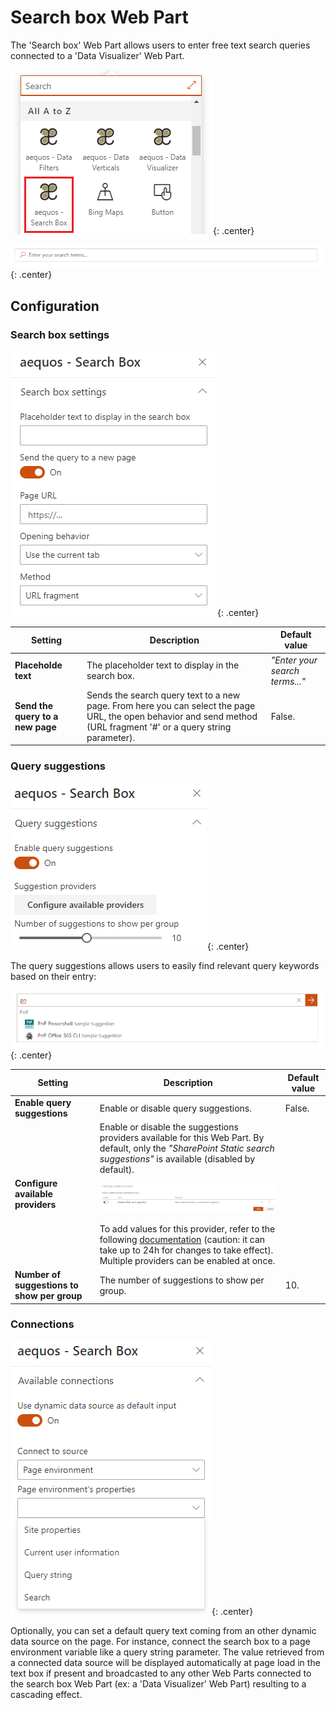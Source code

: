 # Search box Web Part

The 'Search box' Web Part allows users to enter free text search queries connected to a 'Data Visualizer' Web Part.

!["aequos Search Box Web Part"](../../assets/webparts/search_box/search_box_wp_picker.png){: .center}

!["aequos Search Box Web Part"](../../assets/webparts/search_box/search_box_wp_default.png){: .center}

## Configuration

### Search box settings

!["Search Box settings"](../../assets/webparts/search_box/search_box_settings.png){: .center}

| Setting | Description | Default value |
| ------- |---------------- | ---------- |
| **Placeholde text** | The placeholder text to display in the search box. | _"Enter your search terms..."_
| **Send the query to a new page** | Sends the search query text to a new page. From here you can select the page URL, the open behavior and send method (URL fragment '#' or a query string parameter). | False.

### Query suggestions

!["Search Box suggestions"](../../assets/webparts/search_box/search_box_suggestions.png){: .center}

The query suggestions allows users to easily find relevant query keywords based on their entry:

!["Search Box suggestions"](../../assets/webparts/search_box/suggestions_demo.png){: .center}

| Setting | Description | Default value |
| ------- |---------------- | ---------- |
|**Enable query suggestions**| Enable or disable query suggestions. | False.
|**Configure available providers** | Enable or disable the suggestions providers available for this Web Part. By default, only the _"SharePoint Static search suggestions"_ is available (disabled by default). <p align="center">[!["Search Box suggestions"](../../assets/webparts/search_box/suggestions_providers_panel.png)](../../assets/webparts/search_box/suggestions_providers_panel.png)</p> To add values for this provider, refer to the following [documentation](https://docs.microsoft.com/en-us/sharepoint/search/manage-query-suggestions) (caution: it can take up to 24h for changes to take effect). Multiple providers can be enabled at once.
|**Number of suggestions to show per group**| The number of suggestions to show per group. | 10.

### Connections

!["Search Box connections"](../../assets/webparts/search_box/dynamic_data_source.png){: .center}

Optionally, you can set a default query text coming from an other dynamic data source on the page. For instance, connect the search box to a page environment variable like a query string parameter. The value retrieved from a connected data source will be displayed automatically at page load in the text box if present and broadcasted to any other Web Parts connected to the search box Web Part (ex: a 'Data Visualizer' Web Part) resulting to a cascading effect.